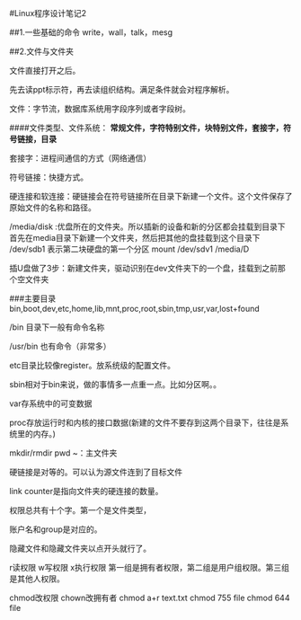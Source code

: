 #Linux程序设计笔记2

##1.一些基础的命令
write，wall，talk，mesg

##2.文件与文件夹

文件直接打开之后。

先去读ppt标示符，再去读组织结构。满足条件就会对程序解析。

文件：字节流，数据库系统用字段序列或者字段树。

####文件类型、文件系统：
**常规文件，字符特别文件，块特别文件，套接字，符号链接，目录**

套接字：进程间通信的方式（网络通信）

符号链接：快捷方式。

硬连接和软连接：硬链接会在符号链接所在目录下新建一个文件。这个文件保存了原始文件的名称和路径。

/media/disk  :优盘所在的文件夹。所以插新的设备和新的分区都会挂载到目录下
首先在media目录下新建一个文件夹，然后把其他的盘挂载到这个目录下
/dev/sdb1 表示第二块硬盘的第一个分区
mount /dev/sdv1 /media/D

插U盘做了3步：新建文件夹，驱动识别在dev文件夹下的一个盘，挂载到之前那个空文件夹

###主要目录
bin,boot,dev,etc,home,lib,mnt,proc,root,sbin,tmp,usr,var,lost+found

/bin 目录下一般有命令名称 

/usr/bin 也有命令（非常多）

etc目录比较像register。放系统级的配置文件。

sbin相对于bin来说，做的事情多一点重一点。比如分区啊。。

var存系统中的可变数据

proc存放运行时和内核的接口数据(新建的文件不要存到这两个目录下，往往是系统里的内存。)


mkdir/rmdir
pwd 
~：主文件夹


硬链接是对等的。可以认为源文件连到了目标文件

link counter是指向文件夹的硬连接的数量。

权限总共有十个字。第一个是文件类型，

账户名和group是对应的。

隐藏文件和隐藏文件夹以点开头就行了。

r读权限 w写权限 x执行权限
第一组是拥有者权限，第二组是用户组权限。第三组是其他人权限。

chmod改权限
chown改拥有者
chmod a+r text.txt
chmod 755 file
chmod 644 file